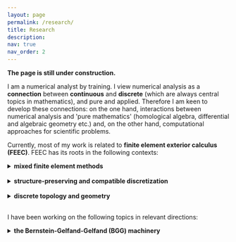 ```yaml
---
layout: page
permalink: /research/
title: Research
description: 
nav: true
nav_order: 2
---
```


<strong>The page is still under construction.</strong>


I am a numerical analyst by training. I view numerical analysis as a <b>connection</b> between <b>continuous</b> and <b>discrete</b> (which are always central topics in mathematics), and pure and applied. Therefore I am keen to develop these connections: on the one hand, interactions between numerical analysis and 'pure mathematics' (homological algebra, differential and algebraic geometry etc.) and, on the other hand, computational approaches for scientific problems. 

Currently, most of my work is related to <b>finite element exterior calculus (FEEC)</b>. FEEC has its roots in the following contexts:

<details>
  <summary> <b>mixed finite element methods</b></summary><br />
  Most real-world problems involve more than one field. For example, Navier-Stokes equations involve velocity and pressure, and magnetohydrodynamics describes the coupling of fluids and magnetic fields. Finite element methods involving more than one field are referred to as <b>mixed methods</b>. 
A major message from the study of mixed methods (see [1] for a comprehensive account of this subject) is that different fields should be discretized differently to get correct solutions and efficient solvers.  The   <b><a href="https://en.wikipedia.org/wiki/Ladyzhenskaya–Babuška–Brezzi_condition">Ladyzhenskaya–Babuška–Brezzi (LBB) condition</a></b>, or the <b>inf-sup condition</b> provides a criterion for the choices of discretization (discrete spaces) for different fields. Roughly speaking, these conditions describe how (linear) differential operators should map one space to another. For example, for incompressible flows, one discretizes the velocity in one finite dimensional space (e.g., a certain finite element space) and the pressure in another. The inf-sup condition requires that divergence is surjective from the velocity space to the pressure space (with an analytic bound). Homological algebra and differential complexes (central subjects in FEEC) encode kernels and images of (linear) differential operators, and, therefore are proper tools. 

<br /><br />

References:
<ol>
  <li>Daniele Boffi, Franco Brezzi, and Michel Fortin. Mixed finite element methods and applications. Vol. 44. Heidelberg: Springer, 2013.</li>
</ol> 

</details>
 
<br />


<details>
  <summary> <b>structure-preserving and compatible discretization</b></summary><br />
  The idea of <b>structure-preserving discretization</b> or <b>compatible discretization</b> is to recognize key (algebraic, geometric, topological and physical) structures of problems (structure-awareness) and preserve them in the design of numerical methods. An eminent example is <b><a href="https://www.damtp.cam.ac.uk/user/na/NA_papers/NA2015_05.pdf">geometric numerical integration</a></b>, which discretizes classical mechanics in the Hamiltonian form and preserves symplectic forms in algorithms. <br />  <br />
  
   Finite element exterior calculus falls in the category of structure-preserving discretization by capturing cohomologies. This ensures correct numerical solutions, efficient solvers, and precise physical invariants. More precisely, cohomologies of discrete spaces should be compatible with the continuous version. In other words, differential structures are preserved. 
</details>


<br />


<details>
  <summary> <b>discrete topology and geometry</b></summary><br />
<b>Homology</b> is a tool for studying the topology of a domain. Roughly speaking, the idea is to look for loops which are not the boundary of any 2D cell, and higher dimensional versions of such objects (for example, on a 2D domain with a hole, one can draw a loop around the hole, which is not the boundary of any 2D patch). <b>Cohomology</b> comes from duality: one associates a number to each cell (lines, faces etc.) and defines the dual of the boundary operator (called coboundary). Functions with vanishing coboundaries which are not coboundary of another function represent cohomology.  <b>De Rham complex</b> provides a computable version of cohomology: integrating k-forms on k-dimensional cells provides such a function, and coboundary operators correspond to exterior derivatives (grad, curl, div and higher dimensional generalizations).

<br /><br />

The de Rham complex is related to PDEs. For example, the Maxwell equation can be formulated using differential forms and de Rham complexes. In finite element exterior calculus, one wants to discretize the de Rham complex, and use the resulting discrete version to compute. Around the 1970s-1980s, Raviart, Thomas, and Nédélec invented several vector-valued finite elements independently. Soon, Bossavit realized that those finite elements have a unified differential form interpretation and correspond to Whitney's definition in his Geometric Integration Theory, referred to as <b>Whitney forms</b>.  

<figure>
  <img src="../assets/img/deRham-3D.pdf" alt="Whitney forms in 3D" style="width:80%" class="center">
  <figcaption>Fig: Whitney forms in 3D.</figcaption>
</figure>

The Whitney forms form a discrete version of de Rham complexes. The algebraic structures are crucial for PDE solvers. The degrees of freedom for k-forms are located at k-dimensional cells (vertices, edges etc.), and therefore Whitney forms enjoy an elegant correspondence to <b>discrete topology</b>. The sequence of Whitney forms has correct cohomologies [2] (isomorphic to the continuous version).

  This differential form perspective was further pursued and led to Hiptmair's <b>canonical construction of finite elements</b> [3] based on Poincaré operators. FEEC develops further in this direction, leading to a <b><a href="https://www-users.cse.umn.edu/~arnold/femtable/">finite element periodic table</a></b>.
  <br /><br />
  
<b>Discrete differential geometry</b> enters the picture when Christiansen interpreted <b><a href="https://en.wikipedia.org/wiki/Regge_calculus">Regge calculus</a></b> (originally a coordinate-free scheme in quantum and computational relativity) as a finite element [4]. The <b>Regge element</b> fits in a discrete version of the elasticity complex (see BGG machinery below), which is often referred to as the elasticity complex, or <b>Calabi complex</b> in differential geometry:
<figure>
  <img src="../assets/img/regge.pdf" alt="Whitney forms in 3D" style="width:80%" class="center">
  <figcaption>Fig: Elasticity complex and Regge element.</figcaption>
</figure>

The Regge complex generalizes the concept of finite elements by allowing distributions (currents). Its connections to discrete differential geometry are under active development by several groups.   

Another discrete version of elasticity with a differential geometry and discrete mechanics perspective is the diamond element [5]. Together with Regge calculus/element, this further demonstrates an interaction between <b>discretizations</b> and <b>discrete theories</b>. 

<br /><br />

References:
<ol>
  <li>Alain Bossavit. "Whitney forms: A class of finite elements for three-dimensional computations in electromagnetism." IEE Proceedings A (Physical Science, Measurement and Instrumentation, Management and Education, Reviews) 135.8 (1988): 493-500.</li>
  <li>  Snorre H. Christiansen. "Finite element systems of differential forms." arXiv preprint arXiv:1006.4779 (2010). </li>
  <li> Ralf Hiptmair. "Canonical construction of finite elements." Mathematics of computation 68.228 (1999): 1325-1346. </li>
<li>Snorre H. Christiansen. "On the linearization of Regge calculus." Numerische Mathematik 119 (2011): 613-640. </li>
<li>P., E. Hauret, Kuhl, and M. Ortiz. "Diamond elements: a finite element/discrete‐mechanics approximation scheme with guaranteed optimal convergence in incompressible elasticity." International Journal for Numerical Methods in Engineering 72.3 (2007): 253-294. </li>
</ol> 

 
</details>
<br /> 
 
I have been working on the following topics in relevant directions:

   
<details>
  <summary> <b>the Bernstein-Gelfand-Gelfand (BGG) machinery</b></summary><br />

  De Rham complexes encode crucial structures of some problems, e.g., those from electromagnetism. There are further examples from continuum mechanics, geometry and general relativity, where <b>tensors</b> with certain structures are the main variables. To tackle these problems in a structured way, one needs to discover and preserve differential and algebraic structures. The <b>Bernstein-Gelfand-Gelfand (BGG) construction</b> provides a tool for this purpose. 
  <br />  <br />
  
<b>History: pure and applied.  </b> BGG originated in representation theory and was later generalized to curved spaces by Čap, Slovák and Souček [1], encoding invariant operators in parabolic geometries (special cases of <b>Cartan geometry</b>).

 In numerical analysis, the first introduction of the idea of BGG started in around 2000 when Arnold, Falk and Winther worked on finite elements for linear elasticity in the mixed form (<b>Hellinger-Reissner principle</b>). The importance of complexes was gradually recognized at that time. In this concrete example of linear elasticity, one needs to characterize the kernel and image of divergence on symmetric tensor fields (stress). The symmetry makes the question rather different from the divergence in the de Rham complex, bringing in essential difficulties. To tackle this problem, Arnold, Falk and Winther started interactions with Eastwood and introduced ideas of BGG. Results from that time can be found in, e.g., [2,3]. Much progress on finite elements for linear elasticity has been achieved later, and some of them were based on BGG. The tools set up by Arnold, Falk and Winther also played a role in the Einstein equations [4]. 
 
  <br /><br /> 
<b>Connections.  </b> BGG is a systematic way of deriving differential complexes with operators such as hessian and linearized curvature (Riemann, Ricci, Cotton-York etc.) from simpler versions (mostly de Rham complexes; this explains the title of [5], ''complexes from complexes'').  The information encoded in BGG is much beyond linear elasticity even in the Euclidean case. In this direction, we carried out a systematic study of BGG [5,6]. On the one hand, these works simplified the geometric and algebraic context, leading to an <b>explicit form</b> of BGG complexes. On the other hand, <b>analysis</b> was incorporated in BGG.  In fact, this differential complex perspective reveals <b>connections</b> between various topics:
<ul>
<li> <b>algebra + topology</b>: Cohomologies of the derived complexes are isomorphic to de Rham cohomology, and therefore correspond to homologies of domains. </li>
<li> <b>analysis</b>: Information of cohomology implies that each derived complex corresponds to a version of Poincaré-Korn inequality, Hodge (Helmholtz), regular decompositions, and compactness.</li>
<li> <b>geometry</b>: Special cases of the BGG sequences correspond to the deformation of (Riemannian, conformal etc.) geometries. </li> 
<li> <b>mechanics and relativity</b>: The twisted de Rham complex is an intermediate step in the derivation of BGG complexes from de Rham complexes. There is an elegant and surprising correspondence between Hodge-Laplacian of these sequences and mechanics models [6]. In 1D, 2D, and 3D, respectively,
<ul>
<li> <b>twisted complexes:  Timoshenko beam, Reissner-Mindlin pate, Cosserat elasticity </b>  </li>
<li> <b>BGG complexes: Euler-Bernoulli beam, Kirchhoff-Love plate, linear elasticity </b>  </li>
</ul>
The models represented by the twisted complexes can be viewed as the BGG versions with additional <b>microscopic (rotational, micropolar) degrees of freedom</b> (giving a hint of the <b>Erlangen program</b> in a mechanics context?). The physical meaning of the BGG process is therefore a <b>cohomology-preserving model reduction</b> by eliminating microscopic variables.  Correspondingly, simplified models encoded in BGG sequences can be lifted to more complete models represented by twisted complexes. Such lifting also exists in the context of (Riemann, Cartan) geometries.

   <br /> 
   The elasticity complex (an example of BGG complexes) also bears the name of the <b>Kröner complex</b> in mechanics (and the <b>Calabi complex</b> in differential geometry). Kröner's work essentially modelled <b>continuum incompatibility</b> (<b>defects</b> caused by dislocations and disclinations etc.) with operators in complexes. Therefore, the BGG picture incorporates and generalizes Kröner's idea in several directions. For example, ''incompatibility operators'' in the twisted complex will correspond to defects in Cosserat continua (Timoshenko beam, Reissner-Mindlin pate).
   
 Further echoing the geometric mechanics perspective [7], we observe that the twisted complex has a close connection to Cartan's torsion and Riemann-Cartan geometry.  
    <br /> 
    
 Kröner [9] already pointed out relationships between generalized continuum theory and <b>general relativity</b> (GR) in an outlook.  This again brings GR into the picture.
 
 </li>
<li> <b>numerics</b>:  For the purpose of finite element exterior calculus, it is necessary to discretize the BGG complexes (also the twisted complexes, or the entire diagram, for generalized continua). In recent years, there has been significant interest in finite element versions of the BGG complexes.   While it is impossible to keep an up-to-date list for this fast-growing area, some results (up to 2022) can be found in the references in [8]. See <b><a href="https://lyc102.github.io/camtips/">here</a></b> for a series of blogs/notes that Long Chen and Xuehai Huang are writing, reflecting their work on finite element construction. See also  ''finite elements, splines on triangulation, and complexes'' below.
    </li>
</ul>

  <br /> 
<b>The machinery.  </b>
BGG is more than complexes. BGG provides explicit connections (cohomology-preserving projections) between de Rham complexes (electromagnetism) and the derived complexes (continuum mechanics, geometry etc.). Therefore, to answer a question from, say, linear elasticity, one may start with the analogous question for de Rham, and then run the machinery to get answers for elasticity. An example of using this machinery can be found in [9,10], where explicit (bounded) Poincaré operators are derived. In a special case, this rather algebraic construction recovers the path integral formulas by Cesàro and Volterra in 1906 and 1907 (sometimes referred to as <b>Cesàro-Volterra</b> path integral). 

  <br /> <br />
<b>Nonlinear versions.  </b>
So far all the complexes contain linear operators. This is natural from a differential geometric and algebraic point of view, as cohomology is defined. A lot of practical problems are nonlinear. FEEC still plays an important role in these problems, as once one linearizes the problems (Piccard or Newton iterations), one obtains linear problems. Moreover, the properties of many hyperbolic PDEs rely on the principal part, which is linear. Nevertheless, we want to ask the question of whether delicate and specific nonlinear structures can be incorporated in FEEC to improve and speed up numerical solutions. In some cases, the differential complexes come from the linearization of certain sequences with nonlinear operators. These sequences are still complexes, although cohomology is not defined.  We refer to such sequences as ''<b>nonlinear complexes</b>'' and observe that on the continuous level, the exactness of such complexes corresponds to important mathematical results. For example, for the elasticity complex, the <b>exactness of the nonlinear version</b> at indices 0 and 1 corresponds to the <b>rigidity theorem</b> and a '<b>fundamental theorem of Riemannian geometry</b>' (à la Ciarlet [12]). Further questions remain open, e.g., connections to the computation for nonlinear elasticity and discrete versions. See [13] for details. 
 
 <br /><br />
 References:
<ol>
<li>Andreas Čap, Jan Slovák, and Vladimír Souček. "Bernstein-Gelfand-Gelfand sequences." Annals of Mathematics (2001): 97-113.</li>
   <li>Douglas N. Arnold, Richard S. Falk, and Ragnar Winther. "Differential complexes and stability of finite element methods II: The elasticity complex." Compatible spatial discretizations. Springer New York, 2006.</li>
    <li>  Michael Eastwood. "A complex from linear elasticity." Proceedings of the 19th Winter School" Geometry and Physics". Circolo Matematico di Palermo, 2000.</li>
    <li> Vincent Quenneville-Belair. "A new approach to finite element simulations of general relativity." PhD thesis at the University of Minnesota, 2015. </li>
    <li>Douglas N. Arnold, and Kaibo Hu. "Complexes from complexes." Foundations of Computational Mathematics 21.6 (2021): 1739-1774. </li>
  <li>  Andreas Čap, and Kaibo Hu. "BGG sequences with weak regularity and applications." Foundations of Computational Mathematics, 2023.  </li>
  <li> Arash Yavari and Alain Goriely. "Riemann–Cartan geometry of nonlinear dislocation mechanics." Archive for Rational Mechanics and Analysis 205 (2012): 59-118.</li>
    <li> Kaibo Hu. "Oberwolfach report: Discretization of Hilbert complexes." arXiv preprint arXiv:2208.03420 (2022).</li>
    <li> Ekkehart Kröner. "General continuum theory of dislocations and proper stresses." Arch. Rat. Mech. Anal 4 (1960): 273-334.</li>
    <li>Snorre H. Christiansen, Kaibo Hu, and Espen Sande. "Poincaré path integrals for elasticity." Journal de Mathématiques Pures et Appliquées 135 (2020): 83-102. </li>
        <li>Andreas Čap, and Kaibo Hu. "Bounded Poincaré operators for twisted and BGG complexes."  Journal de Mathématiques Pures et Appliquées (2023). </li>
        <li>Philippe G. Ciarlet. Linear and nonlinear functional analysis with applications. Vol. 130. Siam, 2013.</li>
    <li>     Kaibo Hu. "Nonlinear elasticity complex and a finite element diagram chase." arXiv preprint arXiv:2302.02442 (2023).</li>
</ol> 
 
 
      </details>
 

  <br />
  
<details>
  <summary> <b>finite elements, splines on triangulation, and complexes</b></summary><br /> 
  
There are motivations for <b> discrete de Rham sequences with higher regularity</b>. For example, for (Navier-)Stokes equations, the inf-sup condition requires that divergence of the velocity space  \(\nabla\cdot V_{h}  \) is ''larger than'' the pressure space \(Q_{h} \), while precise mass conservation requires \(\nabla\cdot V_{h} \subset Q_{h} \). Thus a balance leads to the condition \(\nabla\cdot V_{h}= Q_{h} \). This means that \(V_{h} \) and \(Q_{h} \) should fit in a de Rham complex. However, conforming discretization requires \(V_{h}\subset H^{1} \). Therefore the complex has higher continuity than the H(curl)/H(div) version, and is sometimes referred to as <b> Stokes complexes </b>.

<br />

The first construction of finite element Stokes pairs from this perspective was by Falk and Neilan [1].  There were significant follow-ups, generalizaitons, and variants of this work, including, 3D conforming simplicial finite element Stokes complex   [2] and de Rham complexes with arbitrarily higher regularity [3].

<br />

 

 
 <br /><br />
 References:
<ol>
<li> Richard S. Falk, and Michael Neilan. "Stokes complexes and the construction of stable finite elements with pointwise mass conservation." SIAM Journal on Numerical Analysis 51, no. 2 (2013): 1308-1326.</li>
<li>Michael Neilan. "Discrete and conforming smooth de Rham complexes in three dimensions." Mathematics of Computation 84, no. 295 (2015): 2059-2081.</li>
<li>Long Chen, and Xuehai Huang. "Finite element de Rham and Stokes complexes in three dimensions." Mathematics of Computation 93, no. 345 (2024): 55-110.</li>
</ol> 
  
  </details>
  <br />
  
  <details>
  <summary> <b>multiphysics problems, magnetohydrodynamics</b></summary><br />
  </details>

<br />

  <details>
  <summary> <b>miscellany</b></summary><br />
  </details>

<br />
   
   
   

